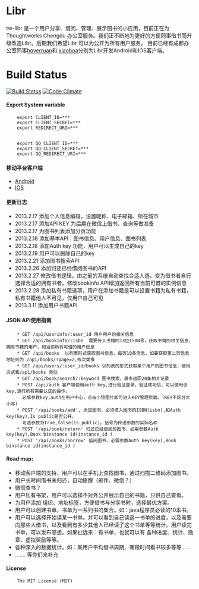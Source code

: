 Libr
====
   
tw-libr 是一个用户分享、借阅、管理、展示图书的小应用，目前正在为Thoughtworks Chengdu 办公室服务。我们正不断地为更好的方便同事借书而升级改造Libr。后期我们希望Libr 可以为公开为所有用户服务。
目前已经有成都办公室同事[hoverruan][1]和 [xiaoboa][2]分别为Libr开发Android和IOS客户端。

Build Status
====
[![Build Status](https://travis-ci.org/wahyd4/Libr.png?branch=master)](https://travis-ci.org/wahyd4/Libr)
[![Code Climate](https://codeclimate.com/github/wahyd4/Libr.png)](https://codeclimate.com/github/wahyd4/Libr)
#### Export System variable

        export CLIENT_ID=***
        export CLIENT_SECRET=***
        export REDIRECT_URI=***


        export QQ_CLIENT_ID=***
        export QQ_CLIENT_SECRET=***
        export QQ_REDIRECT_URI=***

#### 移动平台客户端

* [Android][3]
* [IOS][4]

#### 更新日志
 * 2013.2.17 添加个人信息编辑，设置昵称、电子邮箱、所在城市
 * 2013.2.17 添加API KEY 为后期在微信上借书、查询等做准备
 * 2013.2.17 为图书列表添加分页功能
 * 2013.2.18 添加基本API：图书信息、用户信息、图书列表
 * 2013.2.18 添加Auth key 功能，用户可以生成自己的key
 * 2013.2.19 用户可以删除自己的key
 * 2013.2.21 添加图书搜索API
 * 2013.2.26 添加归还已经借阅图书的API
 * 2013.2.27 修改借书逻辑，由之前的系统自动查找合适人选，变为借书者自行选择合适的拥有书者。修改bookinfo API增加返回所有当前可借的实例信息
 * 2013.2.28 添加私有书籍选项，用户在添加书籍是可以设置书籍为私有书籍，私有书籍他人不可见，仅用户自己可见
 * 2013.3.11 添加用户书籍API

#### JSON API使用指南

        * GET /api/userinfo/:user_id 用户用户的相关信息
        * GET /api/bookinfo/:isbn  需要传入书籍的13位ISBN号，获取书籍的相关信息，拥有书籍的用户，和当前所有可借的用户信息
        * GET /api/books  以列表形式获取图书信息，每页10条信息，如要获取第二页信息地址则为 /api/books/?page=2,依次类推
        * GET /api/users/:user_id/books 以列表的形式获取某个用户的图书信息，使用方式和/api/books 类似
        * GET /api/book/search/:keyword 图书搜索，最多返回20条相关记录
        * POST /api/auth 客户端使用auth key,进行验证登录，验证成功后，可以使用该key,进行所有需要认证的操作。
          必填参数key,auth在用户中心，点击小锁图片即可进入KEY管理页面。(KEY不区分大小写)
        * POST '/api/books/add', 添加图书，必须填入图书的ISBN(isbn),和Auth key(key),Is public是否公开，
          可选参数为true,false(is_public)。括号为传递参数的实际名称
        * POST '/api/book/return' 归还已经借阅的图书，必需参数Auth key(key),Book binstance id(instance_id )
        * POST '/api/books/borrow' 借阅图书，必需参数Auth key(key),Book binstance id(instance_id )

#### Road map:
* 移动客户端的支持，用户可以在手机上查找图书，通过扫描二维码添加图书。
* 用户长时间借书未归还，自动提醒（邮件、微信？）
* 微信查书？
* 用户私有书架，用户可以选择不对外公开展示自己的书籍，只供自己查看。
* 为用户添加 组织、地址标签，方便借书与分享书时，选择最优方案。
* 用户可以创建书单，书单为一系列书的集合。如：java程序员必读的10本书。
* 用户可以选择开始读某一书单。并可以看到自己读这一书单的进度，以及需要向那些人借书，以及看到有多少其他人已经读了这个书单等等统计。用户读完书单，可以发布感想。如果扯远来：有书单，也就可以有 各种进度、统计、勋章、虚拟奖励等等。
* 各种深入的数据统计。如：某用户平均借书周期、哪段时间看书较多等等......
* ....... 等你们来补充


#### License
        The MIT License (MIT)

[1]:https://github.com/hoverruan
[2]:https://github.com/xiaoboa
[3]:https://github.com/hoverruan/libr-android
[4]:https://github.com/xiaoboa/Libr-client
